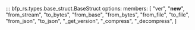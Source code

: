 ::: bfp_rs.types.base_struct.BaseStruct
    options:
        members: [
            "ver",
            "__new__",
            "from_stream",
            "to_bytes",
            "from_base",
            "from_bytes",
            "from_file",
            "to_file",
            "from_json",
            "to_json",
            "_get_version",
            "_compress",
            "_decompress",
        ]